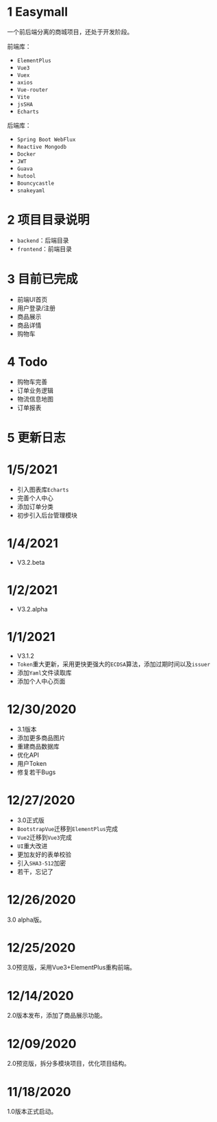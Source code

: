 # 1 Easymall

一个前后端分离的商城项目，还处于开发阶段。

前端库：

- `ElementPlus`
- `Vue3`
- `Vuex`
- `axios`
- `Vue-router`
- `Vite`
- `jsSHA`
- `Echarts`

后端库：

- `Spring Boot WebFlux`
- `Reactive Mongodb`
- `Docker`
- `JWT`
- `Guava`
- `hutool`
- `Bouncycastle`
- `snakeyaml`

# 2 项目目录说明

- `backend`：后端目录
- `frontend`：前端目录

# 3 目前已完成

- 前端UI首页
- 用户登录/注册
- 商品展示
- 商品详情
- 购物车

# 4 Todo

- 购物车完善
- 订单业务逻辑
- 物流信息地图
- 订单报表

# 5 更新日志
# 1/5/2021
- 引入图表库`Echarts`
- 完善个人中心
- 添加订单分类
- 初步引入后台管理模块

# 1/4/2021
- V3.2.beta

# 1/2/2021
- V3.2.alpha

# 1/1/2021

- V3.1.2
- `Token`重大更新，采用更快更强大的`ECDSA`算法，添加过期时间以及`issuer`
- 添加`Yaml`文件读取库
- 添加个人中心页面

# 12/30/2020

- 3.1版本
- 添加更多商品图片
- 重建商品数据库
- 优化API
- 用户Token
- 修复若干Bugs

# 12/27/2020
- 3.0正式版
- `BootstrapVue`迁移到`ElementPlus`完成
- `Vue2`迁移到`Vue3`完成
- `UI`重大改进
- 更加友好的表单校验
- 引入`SHA3-512`加密
- 若干，忘记了

# 12/26/2020
3.0 alpha版。

# 12/25/2020 
3.0预览版，采用Vue3+ElementPlus重构前端。

# 12/14/2020
2.0版本发布，添加了商品展示功能。

# 12/09/2020

2.0预览版，拆分多模块项目，优化项目结构。
 
# 11/18/2020

1.0版本正式启动。

